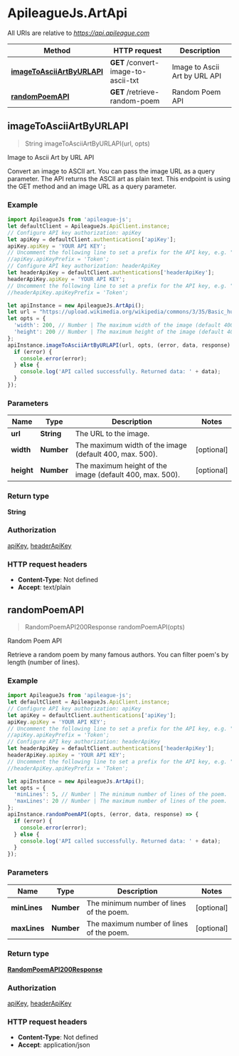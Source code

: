 # ApileagueJs.ArtApi

All URIs are relative to *https://api.apileague.com*

Method | HTTP request | Description
------------- | ------------- | -------------
[**imageToAsciiArtByURLAPI**](ArtApi.md#imageToAsciiArtByURLAPI) | **GET** /convert-image-to-ascii-txt | Image to Ascii Art by URL API
[**randomPoemAPI**](ArtApi.md#randomPoemAPI) | **GET** /retrieve-random-poem | Random Poem API



## imageToAsciiArtByURLAPI

> String imageToAsciiArtByURLAPI(url, opts)

Image to Ascii Art by URL API

Convert an image to ASCII art. You can pass the image URL as a query parameter. The API returns the ASCII art as plain text. This endpoint is using the GET method and an image URL as a query parameter.

### Example

```javascript
import ApileagueJs from 'apileague-js';
let defaultClient = ApileagueJs.ApiClient.instance;
// Configure API key authorization: apiKey
let apiKey = defaultClient.authentications['apiKey'];
apiKey.apiKey = 'YOUR API KEY';
// Uncomment the following line to set a prefix for the API key, e.g. "Token" (defaults to null)
//apiKey.apiKeyPrefix = 'Token';
// Configure API key authorization: headerApiKey
let headerApiKey = defaultClient.authentications['headerApiKey'];
headerApiKey.apiKey = 'YOUR API KEY';
// Uncomment the following line to set a prefix for the API key, e.g. "Token" (defaults to null)
//headerApiKey.apiKeyPrefix = 'Token';

let apiInstance = new ApileagueJs.ArtApi();
let url = "https://upload.wikimedia.org/wikipedia/commons/3/35/Basic_human_drawing.png"; // String | The URL to the image.
let opts = {
  'width': 200, // Number | The maximum width of the image (default 400, max. 500).
  'height': 200 // Number | The maximum height of the image (default 400, max. 500).
};
apiInstance.imageToAsciiArtByURLAPI(url, opts, (error, data, response) => {
  if (error) {
    console.error(error);
  } else {
    console.log('API called successfully. Returned data: ' + data);
  }
});
```

### Parameters


Name | Type | Description  | Notes
------------- | ------------- | ------------- | -------------
 **url** | **String**| The URL to the image. | 
 **width** | **Number**| The maximum width of the image (default 400, max. 500). | [optional] 
 **height** | **Number**| The maximum height of the image (default 400, max. 500). | [optional] 

### Return type

**String**

### Authorization

[apiKey](../README.md#apiKey), [headerApiKey](../README.md#headerApiKey)

### HTTP request headers

- **Content-Type**: Not defined
- **Accept**: text/plain


## randomPoemAPI

> RandomPoemAPI200Response randomPoemAPI(opts)

Random Poem API

Retrieve a random poem by many famous authors. You can filter poem&#39;s by length (number of lines).

### Example

```javascript
import ApileagueJs from 'apileague-js';
let defaultClient = ApileagueJs.ApiClient.instance;
// Configure API key authorization: apiKey
let apiKey = defaultClient.authentications['apiKey'];
apiKey.apiKey = 'YOUR API KEY';
// Uncomment the following line to set a prefix for the API key, e.g. "Token" (defaults to null)
//apiKey.apiKeyPrefix = 'Token';
// Configure API key authorization: headerApiKey
let headerApiKey = defaultClient.authentications['headerApiKey'];
headerApiKey.apiKey = 'YOUR API KEY';
// Uncomment the following line to set a prefix for the API key, e.g. "Token" (defaults to null)
//headerApiKey.apiKeyPrefix = 'Token';

let apiInstance = new ApileagueJs.ArtApi();
let opts = {
  'minLines': 5, // Number | The minimum number of lines of the poem.
  'maxLines': 20 // Number | The maximum number of lines of the poem.
};
apiInstance.randomPoemAPI(opts, (error, data, response) => {
  if (error) {
    console.error(error);
  } else {
    console.log('API called successfully. Returned data: ' + data);
  }
});
```

### Parameters


Name | Type | Description  | Notes
------------- | ------------- | ------------- | -------------
 **minLines** | **Number**| The minimum number of lines of the poem. | [optional] 
 **maxLines** | **Number**| The maximum number of lines of the poem. | [optional] 

### Return type

[**RandomPoemAPI200Response**](RandomPoemAPI200Response.md)

### Authorization

[apiKey](../README.md#apiKey), [headerApiKey](../README.md#headerApiKey)

### HTTP request headers

- **Content-Type**: Not defined
- **Accept**: application/json

